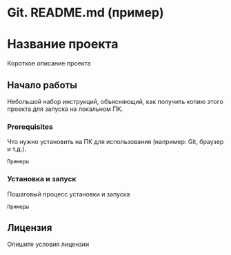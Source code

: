 # Git. README.md (пример)

# Название проекта

Короткое описание проекта

## Начало работы

Небольшой набор инструкций, объясняющий, как получить копию этого проекта для запуска на локальном ПК.

### Prerequisites

Что нужно установить на ПК для использования (например: Git, браузер и т.д.).

```
Примеры
```

### Установка и запуск

Пошаговый процесс установки и запуска

```
Примеры
```

## Лицензия

Опишите условия лицензии

